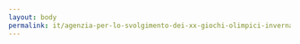 ```yaml
---
layout: body
permalink: it/agenzia-per-lo-svolgimento-dei-xx-giochi-olimpici-invernali-torino-2006/
---
```


